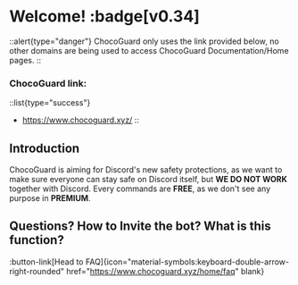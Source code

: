 # Welcome! :badge[v0.34]

::alert{type="danger"}
ChocoGuard only uses the link provided below, no other domains are being used to access ChocoGuard Documentation/Home pages.
::

### ChocoGuard link:
::list{type="success"}
- https://www.chocoguard.xyz/
::

## Introduction

ChocoGuard is aiming for Discord's new safety protections, as we want to make sure everyone can stay safe on Discord itself, but **WE DO NOT WORK** together with Discord.
Every commands are **FREE**, as we don't see any purpose in **PREMIUM**.

## Questions? How to Invite the bot? What is this function?

:button-link[Head to FAQ]{icon="material-symbols:keyboard-double-arrow-right-rounded" href="https://www.chocoguard.xyz/home/faq" blank}